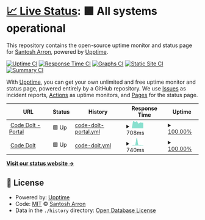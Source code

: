 # [📈 Live Status](https://codedolt.com): <!--live status--> **🟩 All systems operational**

This repository contains the open-source uptime monitor and status page for [Santosh Arron](www.epicprogrammer.org), powered by [Upptime](https://github.com/upptime/upptime).

[![Uptime CI](https://github.com/santosharron/professional-threejs-course/workflows/Uptime%20CI/badge.svg)](https://github.com/santosharron/professional-threejs-course/actions?query=workflow%3A%22Uptime+CI%22)
[![Response Time CI](https://github.com/santosharron/professional-threejs-course/workflows/Response%20Time%20CI/badge.svg)](https://github.com/santosharron/professional-threejs-course/actions?query=workflow%3A%22Response+Time+CI%22)
[![Graphs CI](https://github.com/santosharron/professional-threejs-course/workflows/Graphs%20CI/badge.svg)](https://github.com/santosharron/professional-threejs-course/actions?query=workflow%3A%22Graphs+CI%22)
[![Static Site CI](https://github.com/santosharron/professional-threejs-course/workflows/Static%20Site%20CI/badge.svg)](https://github.com/santosharron/professional-threejs-course/actions?query=workflow%3A%22Static+Site+CI%22)
[![Summary CI](https://github.com/santosharron/professional-threejs-course/workflows/Summary%20CI/badge.svg)](https://github.com/santosharron/professional-threejs-course/actions?query=workflow%3A%22Summary+CI%22)

With [Upptime](https://upptime.js.org), you can get your own unlimited and free uptime monitor and status page, powered entirely by a GitHub repository. We use [Issues](https://github.com/santosharron/professional-threejs-course/issues) as incident reports, [Actions](https://github.com/santosharron/professional-threejs-course/actions) as uptime monitors, and [Pages](https://codedolt.com) for the status page.

<!--start: status pages-->
<!-- This summary is generated by Upptime (https://github.com/upptime/upptime) -->
<!-- Do not edit this manually, your changes will be overwritten -->
<!-- prettier-ignore -->
| URL | Status | History | Response Time | Uptime |
| --- | ------ | ------- | ------------- | ------ |
| <img alt="" src="https://icons.duckduckgo.com/ip3/shop.codedolt.com.ico" height="13"> [Code Dolt - Portal](https://shop.codedolt.com/) | 🟩 Up | [code-dolt-portal.yml](https://github.com/santosharron/professional-threejs-course/commits/HEAD/history/code-dolt-portal.yml) | <details><summary><img alt="Response time graph" src="./graphs/code-dolt-portal/response-time-week.png" height="20"> 708ms</summary><br><a href="https://codedolt.com/history/code-dolt-portal"><img alt="Response time 744" src="https://img.shields.io/endpoint?url=https%3A%2F%2Fraw.githubusercontent.com%2Fsantosharron%2Fprofessional-threejs-course%2FHEAD%2Fapi%2Fcode-dolt-portal%2Fresponse-time.json"></a><br><a href="https://codedolt.com/history/code-dolt-portal"><img alt="24-hour response time 651" src="https://img.shields.io/endpoint?url=https%3A%2F%2Fraw.githubusercontent.com%2Fsantosharron%2Fprofessional-threejs-course%2FHEAD%2Fapi%2Fcode-dolt-portal%2Fresponse-time-day.json"></a><br><a href="https://codedolt.com/history/code-dolt-portal"><img alt="7-day response time 708" src="https://img.shields.io/endpoint?url=https%3A%2F%2Fraw.githubusercontent.com%2Fsantosharron%2Fprofessional-threejs-course%2FHEAD%2Fapi%2Fcode-dolt-portal%2Fresponse-time-week.json"></a><br><a href="https://codedolt.com/history/code-dolt-portal"><img alt="30-day response time 744" src="https://img.shields.io/endpoint?url=https%3A%2F%2Fraw.githubusercontent.com%2Fsantosharron%2Fprofessional-threejs-course%2FHEAD%2Fapi%2Fcode-dolt-portal%2Fresponse-time-month.json"></a><br><a href="https://codedolt.com/history/code-dolt-portal"><img alt="1-year response time 744" src="https://img.shields.io/endpoint?url=https%3A%2F%2Fraw.githubusercontent.com%2Fsantosharron%2Fprofessional-threejs-course%2FHEAD%2Fapi%2Fcode-dolt-portal%2Fresponse-time-year.json"></a></details> | <details><summary><a href="https://codedolt.com/history/code-dolt-portal">100.00%</a></summary><a href="https://codedolt.com/history/code-dolt-portal"><img alt="All-time uptime 100.00%" src="https://img.shields.io/endpoint?url=https%3A%2F%2Fraw.githubusercontent.com%2Fsantosharron%2Fprofessional-threejs-course%2FHEAD%2Fapi%2Fcode-dolt-portal%2Fuptime.json"></a><br><a href="https://codedolt.com/history/code-dolt-portal"><img alt="24-hour uptime 100.00%" src="https://img.shields.io/endpoint?url=https%3A%2F%2Fraw.githubusercontent.com%2Fsantosharron%2Fprofessional-threejs-course%2FHEAD%2Fapi%2Fcode-dolt-portal%2Fuptime-day.json"></a><br><a href="https://codedolt.com/history/code-dolt-portal"><img alt="7-day uptime 100.00%" src="https://img.shields.io/endpoint?url=https%3A%2F%2Fraw.githubusercontent.com%2Fsantosharron%2Fprofessional-threejs-course%2FHEAD%2Fapi%2Fcode-dolt-portal%2Fuptime-week.json"></a><br><a href="https://codedolt.com/history/code-dolt-portal"><img alt="30-day uptime 100.00%" src="https://img.shields.io/endpoint?url=https%3A%2F%2Fraw.githubusercontent.com%2Fsantosharron%2Fprofessional-threejs-course%2FHEAD%2Fapi%2Fcode-dolt-portal%2Fuptime-month.json"></a><br><a href="https://codedolt.com/history/code-dolt-portal"><img alt="1-year uptime 100.00%" src="https://img.shields.io/endpoint?url=https%3A%2F%2Fraw.githubusercontent.com%2Fsantosharron%2Fprofessional-threejs-course%2FHEAD%2Fapi%2Fcode-dolt-portal%2Fuptime-year.json"></a></details>
| <img alt="" src="https://icons.duckduckgo.com/ip3/codedolt.com.ico" height="13"> [Code Dolt](https://codedolt.com/) | 🟩 Up | [code-dolt.yml](https://github.com/santosharron/professional-threejs-course/commits/HEAD/history/code-dolt.yml) | <details><summary><img alt="Response time graph" src="./graphs/code-dolt/response-time-week.png" height="20"> 740ms</summary><br><a href="https://codedolt.com/history/code-dolt"><img alt="Response time 438" src="https://img.shields.io/endpoint?url=https%3A%2F%2Fraw.githubusercontent.com%2Fsantosharron%2Fprofessional-threejs-course%2FHEAD%2Fapi%2Fcode-dolt%2Fresponse-time.json"></a><br><a href="https://codedolt.com/history/code-dolt"><img alt="24-hour response time 166" src="https://img.shields.io/endpoint?url=https%3A%2F%2Fraw.githubusercontent.com%2Fsantosharron%2Fprofessional-threejs-course%2FHEAD%2Fapi%2Fcode-dolt%2Fresponse-time-day.json"></a><br><a href="https://codedolt.com/history/code-dolt"><img alt="7-day response time 740" src="https://img.shields.io/endpoint?url=https%3A%2F%2Fraw.githubusercontent.com%2Fsantosharron%2Fprofessional-threejs-course%2FHEAD%2Fapi%2Fcode-dolt%2Fresponse-time-week.json"></a><br><a href="https://codedolt.com/history/code-dolt"><img alt="30-day response time 438" src="https://img.shields.io/endpoint?url=https%3A%2F%2Fraw.githubusercontent.com%2Fsantosharron%2Fprofessional-threejs-course%2FHEAD%2Fapi%2Fcode-dolt%2Fresponse-time-month.json"></a><br><a href="https://codedolt.com/history/code-dolt"><img alt="1-year response time 438" src="https://img.shields.io/endpoint?url=https%3A%2F%2Fraw.githubusercontent.com%2Fsantosharron%2Fprofessional-threejs-course%2FHEAD%2Fapi%2Fcode-dolt%2Fresponse-time-year.json"></a></details> | <details><summary><a href="https://codedolt.com/history/code-dolt">100.00%</a></summary><a href="https://codedolt.com/history/code-dolt"><img alt="All-time uptime 100.00%" src="https://img.shields.io/endpoint?url=https%3A%2F%2Fraw.githubusercontent.com%2Fsantosharron%2Fprofessional-threejs-course%2FHEAD%2Fapi%2Fcode-dolt%2Fuptime.json"></a><br><a href="https://codedolt.com/history/code-dolt"><img alt="24-hour uptime 100.00%" src="https://img.shields.io/endpoint?url=https%3A%2F%2Fraw.githubusercontent.com%2Fsantosharron%2Fprofessional-threejs-course%2FHEAD%2Fapi%2Fcode-dolt%2Fuptime-day.json"></a><br><a href="https://codedolt.com/history/code-dolt"><img alt="7-day uptime 100.00%" src="https://img.shields.io/endpoint?url=https%3A%2F%2Fraw.githubusercontent.com%2Fsantosharron%2Fprofessional-threejs-course%2FHEAD%2Fapi%2Fcode-dolt%2Fuptime-week.json"></a><br><a href="https://codedolt.com/history/code-dolt"><img alt="30-day uptime 100.00%" src="https://img.shields.io/endpoint?url=https%3A%2F%2Fraw.githubusercontent.com%2Fsantosharron%2Fprofessional-threejs-course%2FHEAD%2Fapi%2Fcode-dolt%2Fuptime-month.json"></a><br><a href="https://codedolt.com/history/code-dolt"><img alt="1-year uptime 100.00%" src="https://img.shields.io/endpoint?url=https%3A%2F%2Fraw.githubusercontent.com%2Fsantosharron%2Fprofessional-threejs-course%2FHEAD%2Fapi%2Fcode-dolt%2Fuptime-year.json"></a></details>

<!--end: status pages-->

[**Visit our status website →**](https://codedolt.com)

## 📄 License

- Powered by: [Upptime](https://github.com/upptime/upptime)
- Code: [MIT](./LICENSE) © [Santosh Arron](www.epicprogrammer.org)
- Data in the `./history` directory: [Open Database License](https://opendatacommons.org/licenses/odbl/1-0/)
